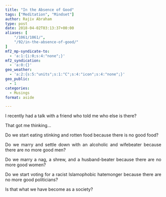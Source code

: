 ```yaml
---
title: "In the Absence of Good"
tags: ["Meditation", "Mindset"]
author: Rajiv Abraham
type: post
date: 2018-04-02T03:13:37+00:00
aliases: [
    "/1061/1061/",
    "/92/in-the-absence-of-good/"
]
mf2_mp-syndicate-to:
  - 'a:1:{i:0;s:4:"none";}'
mf2_syndication:
  - 'a:0:{}'
geo_weather:
  - 'a:2:{s:5:"units";s:1:"C";s:4:"icon";s:4:"none";}'
geo_public:
  - 1
categories:
  - Musings
format: aside

---
```

<p style="text-align: justify;">
  I recently had a talk with a friend who told me who else is there?
</p>

<p style="text-align: justify;">
  That got me thinking…
</p>

<p style="text-align: justify;">
  Do we start eating stinking and rotten food because there is no good food?
</p>

<p style="text-align: justify;">
  Do we marry and settle down with an alcoholic and wifebeater because there are no more good men?
</p>

<p style="text-align: justify;">
  Do we marry a nag, a shrew, and a husband-beater because there are no more good women?
</p>

<p style="text-align: justify;">
  Do we start voting for a racist Islamophobic hatemonger because there are no more good politicians?
</p>

<p style="text-align: justify;">
  Is that what we have become as a society?
</p>
